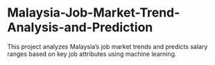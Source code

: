 # Malaysia-Job-Market-Trend-Analysis-and-Prediction
This project analyzes Malaysia’s job market trends and predicts salary ranges based on key job attributes using machine learning.

